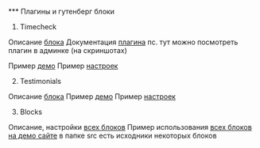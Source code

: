 *** Плагины и гутенберг блоки

1. Timecheck

Описание [блока](https://docs.herocode.pro/themes/timecheck/gutenberg-blocks/)
Документация [плагина](https://docs.herocode.pro/themes/timecheck/general_information-timecheck/)
пс. тут можно посмотреть плагин в админке (на скриншотах)

Пример [демо](https://herome-skin01.herocode.pro/timecheck/)
Пример [настроек](https://docs.herocode.pro/themes/herome/herocode-blocks/#timecheck)


2. Testimonials

Описание [блока](https://docs.herocode.pro/themes/herome/plugins/#herocode-testimonials)
Пример [демо](https://herome-skin01.herocode.pro/testimonials/)
Пример [настроек](https://docs.herocode.pro/themes/herome/herocode-blocks/#testimonials)


3. Blocks

Описание, настройки [всех блоков](https://docs.herocode.pro/themes/herome/herocode-blocks/)
Пример использования [всех блоков на демо сайте](https://herome-skin01.herocode.pro/)
в папке src есть исходники некоторых блоков
